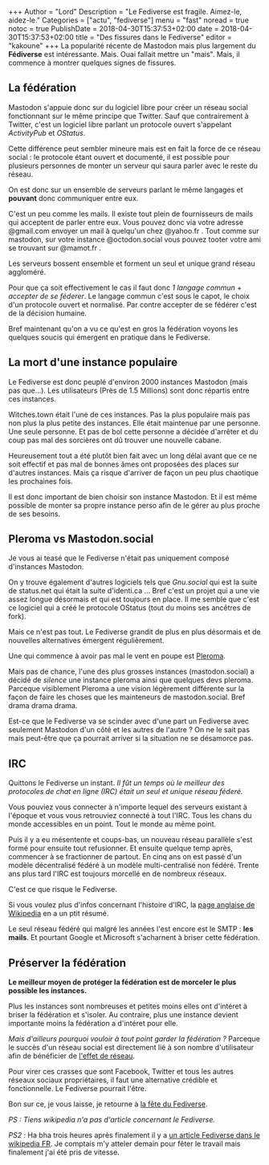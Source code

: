 +++
Author = "Lord"
Description = "Le Fediverse est fragile. Aimez-le, aidez-le."
Categories = ["actu", "fediverse"]
menu = "fast"
noread = true
notoc = true
PublishDate = 2018-04-30T15:37:53+02:00
date = 2018-04-30T15:37:53+02:00
title = "Des fissures dans le Fediverse"
editor = "kakoune"
+++
La popularité récente de Mastodon mais plus largement du **Fédiverse** est intéressante.
Mais.
Ouai fallait mettre un "mais".
Mais, il commence à montrer quelques signes de fissures.

## La fédération
Mastodon s'appuie donc sur du logiciel libre pour créer un réseau social fonctionnant sur le même principe que Twitter.
Sauf que contrairement à Twitter, c'est un logiciel libre parlant un protocole ouvert s'appelant *ActivityPub* et *OStatus*.

Cette différence peut sembler mineure mais est en fait la force de ce réseau social : le protocole étant ouvert et documenté, il est possible pour plusieurs personnes de monter un serveur qui saura parler avec le reste du réseau.

On est donc sur un ensemble de serveurs parlant le même langages et **pouvant** donc communiquer entre eux.

C'est un peu comme les mails.
Il existe tout plein de fournisseurs de mails qui acceptent de parler entre eux.
Vous pouvez donc via votre adresse @gmail.com envoyer un mail à quelqu'un chez @yahoo.fr .
Tout comme sur mastodon, sur votre instance @octodon.social vous pouvez tooter votre ami se trouvant sur @mamot.fr .

Les serveurs bossent ensemble et forment un seul et unique grand réseau aggloméré.

Pour que ça soit effectivement le cas il faut donc *1 langage commun* + *accepter de se féderer*.
Le langage commun c'est sous le capot, le choix d'un protocole ouvert et normalisé.
Par contre accepter de se fédérer c'est de la décision humaine.

Bref maintenant qu'on a vu ce qu'est en gros la fédération voyons les quelques soucis qui émergent en pratique dans le Fediverse.

## La mort d'une instance populaire
Le Fediverse est donc peuplé d'environ 2000 instances Mastodon (mais pas que…).
Les utilisateurs (Près de 1.5 Millions) sont donc répartis entre ces instances.

Witches.town était l'une de ces instances.
Pas la plus populaire mais pas non plus la plus petite des instances.
Elle était maintenue par une personne.
Une seule personne.
Et pas de bol cette personne a décidée d'arrêter et du coup pas mal des sorcières ont dû trouver une nouvelle cabane.

Heureusement tout a été plutôt bien fait avec un long délai avant que ce ne soit effectif et pas mal de bonnes âmes ont proposées des places sur d'autres instances.
Mais ça risque d'arriver de façon un peu plus chaotique les prochaines fois.

Il est donc important de bien choisir son instance Mastodon.
Et il est même possible de monter sa propre instance perso afin de le gérer au plus proche de ses besoins.

## Pleroma vs Mastodon.social
Je vous ai teasé que le Fediverse n'était pas uniquement composé d'instances Mastodon.

On y trouve également d'autres logiciels tels que *Gnu.social* qui est la suite de status.net qui était la suite d'identi.ca …
Bref c'est un projet qui a une vie assez longue désormais et qui est toujours en place.
Il me semble que c'est ce logiciel qui a créé le protocole OStatus (tout du moins ses ancêtres de fork).

Mais ce n'est pas tout.
Le Fediverse grandit de plus en plus désormais et de nouvelles alternatives émergent régulièrement.

Une qui commence à avoir pas mal le vent en poupe est [Pleroma](https://pleroma.social/).

Mais pas de chance, l'une des plus grosses instances (mastodon.social) a décidé de *silence* une instance pleroma ainsi que quelques devs pleroma.
Parceque visiblement Pleroma a une vision légèrement différente sur la façon de faire les choses que les mainteneurs de mastodon.social.
Bref drama drama drama.

Est-ce que le Fediverse va se scinder avec d'une part un Fediverse avec seulement Mastodon d'un côté et les autres de l'autre ?
On ne le sait pas mais peut-être que ça pourrait arriver si la situation ne se désamorce pas.

## IRC
Quittons le Fediverse un instant.
*Il fût un temps où le meilleur des protocoles de chat en ligne (IRC) était un seul et unique réseau féderé.*

Vous pouviez vous connecter à n'importe lequel des serveurs existant à l'époque et vous vous retrouviez connecté à tout l'IRC.
Tous les chans du monde accessibles en un point.
Tout le monde au même point.

Puis il y a eu mésentente et coups-bas, un nouveau réseau parallèle s'est formé pour ensuite tout refusionner.
Et ensuite quelque temp après, commencer à se fractionner de partout.
En cinq ans on est passé d'un modèle décentralisé fédéré à un modèle multi-centralisé non fédéré.
Trente ans plus tard l'IRC est toujours morcellé en de nombreux réseaux.

C'est ce que risque le Fediverse.

Si vous voulez plus d'infos concernant l'histoire d'IRC, la [page anglaise de Wikipedia](https://en.wikipedia.org/wiki/Irc#History) en a un ptit résumé.

Le seul réseau fédéré qui malgré les années l'est encore est le SMTP : **les mails**.
Et pourtant Google et Microsoft s'acharnent à briser cette fédération.

## Préserver la fédération
**Le meilleur moyen de protéger la fédération est de morceler le plus possible les instances.**

Plus les instances sont nombreuses et petites moins elles ont d'intéret à briser la fédération et s'isoler.
Au contraire, plus une instance devient importante moins la fédération a d'intéret pour elle.

*Mais d'ailleurs pourquoi vouloir à tout point garder la fédération ?*
Parceque le succès d'un réseau social est directement lié à son nombre d'utilisateur afin de bénéficier de [l'effet de réseau](https://fr.wikipedia.org/wiki/Effet_r%C3%A9seau).

Pour virer ces crasses que sont Facebook, Twitter et tous les autres réseaux sociaux propriétaires, il faut une alternative crédible et fonctionnelle.
Le Fediverse pourrait l'être.

Bon sur ce, je vous laisse, je retourne à [la fête du Fediverse](http://fediverse.party/).

*PS : Tiens wikipedia n'a pas d'article concernant le Fediverse.*

*PS2 :* Ha bha trois heures après finalement il y a [un article Fediverse dans le wikipedia FR](https://fr.wikipedia.org/wiki/Fediverse). Je comptais m'y atteler demain pour fêter le travail mais finalement j'ai été pris de vitesse.
